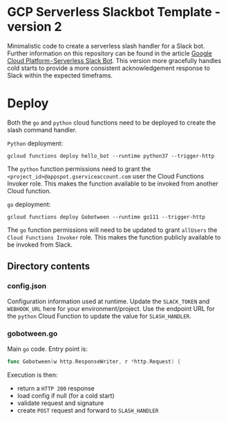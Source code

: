 # GCP Serverless Slackbot Template - version 2
Minimalistic code to create a serverless slash handler for a Slack bot. Further information on this repository can be found in the article [Google Cloud Platform - Serverless Slack Bot](https://medium.com/tbc). This version more gracefully handles cold starts to provide a more consistent acknowledgement response to Slack within the expected timeframs.

# Deploy
Both the `go` and `python` cloud functions need to be deployed to create the slash command handler.

`Python` deployment:

`gcloud functions deploy hello_bot --runtime python37 --trigger-http`

The `python` function permissions need to grant the `<project_id>@appspot.gserviceaccount.com` user the Cloud Functions Invoker role. This makes the function available to be invoked from another Cloud function.

`go` deployment:

`gcloud functions deploy Gobotween --runtime go111 --trigger-http`

The `go` function permissions will need to be updated to grant `allUsers` the `Cloud Functions Invoker` role. This makes the function publicly available to be invoked from Slack.

## Directory contents

### config.json
Configuration information used at runtime. Update the `SLACK_TOKEN` and `WEBHOOK_URL` here for your environment/project. Use the endpoint URL for the `python` Cloud Function to update the value for `SLASH_HANDLER`.

### gobotween.go
Main `go` code. Entry point is:

```go
func Gobotween(w http.ResponseWriter, r *http.Request) {
```

Execution is then:
 - return a `HTTP 200` response
 - load config if null (for a cold start)
 - validate request and signature
 - create `POST` request and forward to `SLASH_HANDLER`
